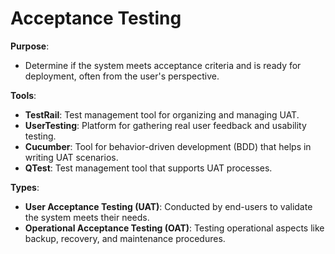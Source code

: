 # Acceptance Testing

**Purpose**: 

  - Determine if the system meets acceptance criteria and is ready for deployment, often from the user's perspective.  

**Tools**:

  - **TestRail**: Test management tool for organizing and managing UAT.
  - **UserTesting**: Platform for gathering real user feedback and usability testing.
  - **Cucumber**: Tool for behavior-driven development (BDD) that helps in writing UAT scenarios.
  - **QTest**: Test management tool that supports UAT processes.  

**Types**:

  - **User Acceptance Testing (UAT)**: Conducted by end-users to validate the system meets their needs.
  - **Operational Acceptance Testing (OAT)**: Testing operational aspects like backup, recovery, and maintenance procedures.
